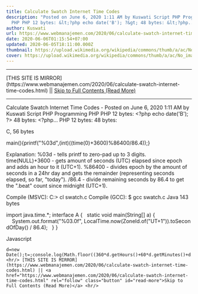 ```yaml
---
title: Calculate Swatch Internet Time Codes
description: "Posted on June 6, 2020 1:11 AM by Kuswati Script PHP Programming
  PHP PHP 12 bytes: &lt;?php echo date('B'); ?&gt; 48 bytes: &lt;?php..."
author: Kuswati
url: https://www.webmanajemen.com/2020/06/calculate-swatch-internet-time-codes.html
date: 2020-06-06T01:15:54+07:00
updated: 2020-06-05T18:11:00.000Z
thumbnail: https://upload.wikimedia.org/wikipedia/commons/thumb/a/ac/No_image_available.svg/2048px-No_image_available.svg.png
cover: https://upload.wikimedia.org/wikipedia/commons/thumb/a/ac/No_image_available.svg/2048px-No_image_available.svg.png
---
```


<hr/> [THIS SITE IS MIRROR](https://www.webmanajemen.com/2020/06/calculate-swatch-internet-time-codes.html) || <a href="https://www.webmanajemen.com/2020/06/calculate-swatch-internet-time-codes.html" rel="follow" class="button" id="read-more">Skip to Full Contents (Read More)</a> <hr/> Calculate Swatch Internet Time Codes - Posted on June 6, 2020 1:11 AM by Kuswati Script PHP Programming PHP PHP 12 bytes: &lt;?php echo date('B'); ?&gt; 48 bytes: &lt;?php... PHP
12 bytes:
<?php echo date('B'); ?>
48 bytes:
<?php echo sprintf("%03d",((time()+3600)%86400)/86.4|0); ?>


  
C, 56 bytes

  
main(){printf("%03d",(int)((time(0)+3600)%86400/86.4));}
  
Explanation:
%03d - tells printf to zero-pad up to 3 digits.
time(NULL)+3600 - gets amount of seconds (UTC) elapsed since epoch and adds an hour to it (UTC+1).
%86400 - divides epoch by the amount of seconds in a 24hr day and gets the remainder (representing seconds elapsed, so far, "today").
/86.4 - divide remaining seconds by 86.4 to get the ".beat" count since midnight (UTC+1).

Compile (MSVC):
C:> cl swatch.c
Compile (GCC):
$ gcc swatch.c
Java 143 bytes

import java.time.*;
interface A {
  static void main(String[] a) {
    System.out.format("%03.0f", LocalTime.now(ZoneId.of("UT+1")).toSecondOfDay() / 86.4);
  }
}



  
Javascript
  
    d=new Date();t=;console.log(Math.floor((360*d.getHours()+60*d.getMinutes()+d.getSeconds())/86.4)); <hr/> [THIS SITE IS MIRROR](https://www.webmanajemen.com/2020/06/calculate-swatch-internet-time-codes.html) || <a href="https://www.webmanajemen.com/2020/06/calculate-swatch-internet-time-codes.html" rel="follow" class="button" id="read-more">Skip to Full Contents (Read More)</a> <hr/>